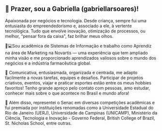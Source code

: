 ## 👋 Prazer, sou a Gabriella (gabriellarsoares)! 

Apaixonada por negócios e tecnologia. Desde criança, sempre fui uma entusiasta do empreendedorismo e, associado a ele, à vertente tecnológica. Tudo que envolve inovação, otimização de processos, ou melhor, “pensar fora da caixa", faz brilhar meus olhos.

👩💻Sou acadêmica de Sistemas de Informação e trabalho como Aprendiz na área de Marketing na Novartis — uma experiência que tem ampliado minha visão e me proporcionado aprendizados valiosos sobre o mundo dos negócios e a indústria farmacêutica global.

🌟 Comunicativa, entusiasmada, organizada e centrada, me adapto facilmente a novas tarefas, equipes e desafios. Participar de projetos criativos, eventos, viajar e praticar esportes estão entre os meus hobbies favoritos! Tenho grande apreço pelo contato com pessoas, amo estudar, conhecer mais sobre o que acontece no Brasil e mundo afora! 

🏅 Além disso, representei o Senac em diversas competições acadêmicas e fui premiada por instituições renomadas como a Universidade Estadual do Rio de Janeiro (UERJ), Universidade de Campinas (UNICAMP), Ministério da Ciência, Tecnologia e Inovação - Governo Federal, British College of Brazil, St. Nicholas School, entre outras.


<!--
**gabriellarsoares/gabriellarsoares** is a ✨ _special_ ✨ repository because its `README.md` (this file) appears on your GitHub profile.

[![Top Langs](https://github-readme-stats.vercel.app/api/top-langs/?username=gabriellarsoares)](https://github.com/gabriellarsoares/github-readme-stats)

Here are some ideas to get you started:

- 🔭 I’m currently working on ...
- 🌱 I’m currently learning ...
- 👯 I’m looking to collaborate on ...
- 🤔 I’m looking for help with ...
- 💬 Ask me about ...
- 📫 How to reach me: ...
- 😄 Pronouns: ...
- ⚡ Fun fact: ...
-->
